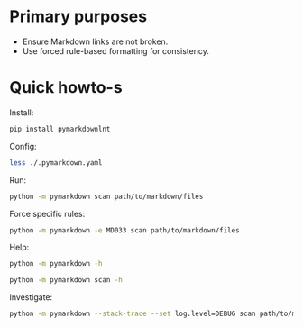 
# Primary purposes

*   Ensure Markdown links are not broken.
*   Use forced rule-based formatting for consistency.

# Quick howto-s

Install:

```sh
pip install pymarkdownlnt
```

Config:

```sh
less ./.pymarkdown.yaml
```

Run:

```sh
python -m pymarkdown scan path/to/markdown/files
```

Force specific rules:

```sh
python -m pymarkdown -e MD033 scan path/to/markdown/files
```

Help:

```sh
python -m pymarkdown -h
```

```sh
python -m pymarkdown scan -h
```

Investigate:

```sh
python -m pymarkdown --stack-trace --set log.level=DEBUG scan path/to/markdown/files
```

